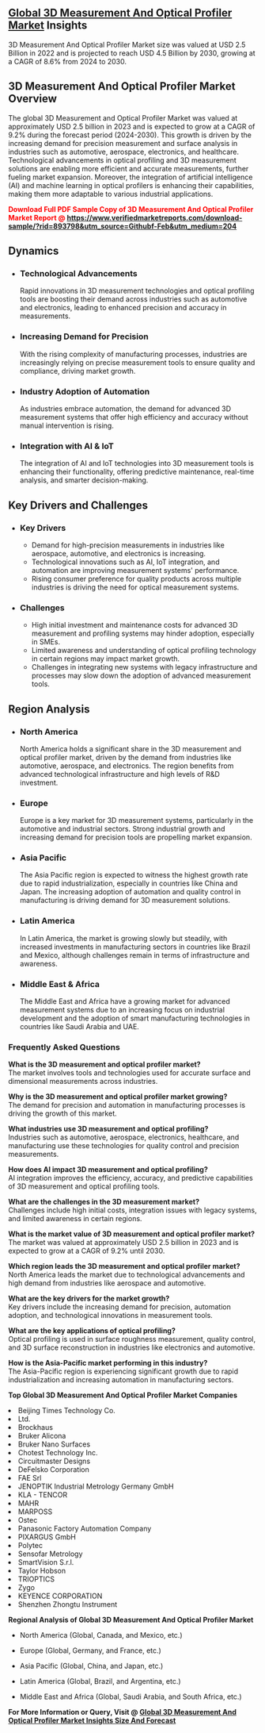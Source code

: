 <h2><a href="https://www.verifiedmarketreports.com/download-sample/?rid=893798&amp;utm_source=Githubf&amp;utm_medium=204" target="_blank">Global 3D Measurement And Optical Profiler Market</a> Insights</h2><p>3D Measurement And Optical Profiler Market size was valued at USD 2.5 Billion in 2022 and is projected to reach USD 4.5 Billion by 2030, growing at a CAGR of 8.6% from 2024 to 2030.</p><p><h2>3D Measurement And Optical Profiler Market Overview</h2> <p>The global 3D Measurement and Optical Profiler Market was valued at approximately USD 2.5 billion in 2023 and is expected to grow at a CAGR of 9.2% during the forecast period (2024-2030). This growth is driven by the increasing demand for precision measurement and surface analysis in industries such as automotive, aerospace, electronics, and healthcare. Technological advancements in optical profiling and 3D measurement solutions are enabling more efficient and accurate measurements, further fueling market expansion. Moreover, the integration of artificial intelligence (AI) and machine learning in optical profilers is enhancing their capabilities, making them more adaptable to various industrial applications.</p> <p><strong><p><span class=""><span style="color: #ff0000;"><strong>Download Full PDF Sample Copy of 3D Measurement And Optical Profiler Market Report</strong> @ </span><a href="https://www.verifiedmarketreports.com/download-sample/?rid=893798&amp;utm_source=Githubf-Feb&amp;utm_medium=204" target="_blank">https://www.verifiedmarketreports.com/download-sample/?rid=893798&amp;utm_source=Githubf-Feb&amp;utm_medium=204</a></span></p></strong></p> <h2>Dynamics</h2> <ul> <li><h3>Technological Advancements</h3>Rapid innovations in 3D measurement technologies and optical profiling tools are boosting their demand across industries such as automotive and electronics, leading to enhanced precision and accuracy in measurements.</li> <li><h3>Increasing Demand for Precision</h3>With the rising complexity of manufacturing processes, industries are increasingly relying on precise measurement tools to ensure quality and compliance, driving market growth.</li> <li><h3>Industry Adoption of Automation</h3>As industries embrace automation, the demand for advanced 3D measurement systems that offer high efficiency and accuracy without manual intervention is rising.</li> <li><h3>Integration with AI & IoT</h3>The integration of AI and IoT technologies into 3D measurement tools is enhancing their functionality, offering predictive maintenance, real-time analysis, and smarter decision-making.</li> </ul> <h2>Key Drivers and Challenges</h2> <ul> <li><h3>Key Drivers</h3> <ul> <li>Demand for high-precision measurements in industries like aerospace, automotive, and electronics is increasing.</li> <li>Technological innovations such as AI, IoT integration, and automation are improving measurement systems' performance.</li> <li>Rising consumer preference for quality products across multiple industries is driving the need for optical measurement systems.</li> </ul> </li> <li><h3>Challenges</h3> <ul> <li>High initial investment and maintenance costs for advanced 3D measurement and profiling systems may hinder adoption, especially in SMEs.</li> <li>Limited awareness and understanding of optical profiling technology in certain regions may impact market growth.</li> <li>Challenges in integrating new systems with legacy infrastructure and processes may slow down the adoption of advanced measurement tools.</li> </ul> </li> </ul> <h2>Region Analysis</h2> <ul> <li><h3>North America</h3>North America holds a significant share in the 3D measurement and optical profiler market, driven by the demand from industries like automotive, aerospace, and electronics. The region benefits from advanced technological infrastructure and high levels of R&D investment.</li> <li><h3>Europe</h3>Europe is a key market for 3D measurement systems, particularly in the automotive and industrial sectors. Strong industrial growth and increasing demand for precision tools are propelling market expansion.</li> <li><h3>Asia Pacific</h3>The Asia Pacific region is expected to witness the highest growth rate due to rapid industrialization, especially in countries like China and Japan. The increasing adoption of automation and quality control in manufacturing is driving demand for 3D measurement solutions.</li> <li><h3>Latin America</h3>In Latin America, the market is growing slowly but steadily, with increased investments in manufacturing sectors in countries like Brazil and Mexico, although challenges remain in terms of infrastructure and awareness.</li> <li><h3>Middle East & Africa</h3>The Middle East and Africa have a growing market for advanced measurement systems due to an increasing focus on industrial development and the adoption of smart manufacturing technologies in countries like Saudi Arabia and UAE.</li> </ul> <h3>Frequently Asked Questions</h3> <p><strong>What is the 3D measurement and optical profiler market?</strong><br> The market involves tools and technologies used for accurate surface and dimensional measurements across industries.</p> <p><strong>Why is the 3D measurement and optical profiler market growing?</strong><br> The demand for precision and automation in manufacturing processes is driving the growth of this market.</p> <p><strong>What industries use 3D measurement and optical profiling?</strong><br> Industries such as automotive, aerospace, electronics, healthcare, and manufacturing use these technologies for quality control and precision measurements.</p> <p><strong>How does AI impact 3D measurement and optical profiling?</strong><br> AI integration improves the efficiency, accuracy, and predictive capabilities of 3D measurement and optical profiling tools.</p> <p><strong>What are the challenges in the 3D measurement market?</strong><br> Challenges include high initial costs, integration issues with legacy systems, and limited awareness in certain regions.</p> <p><strong>What is the market value of 3D measurement and optical profiler market?</strong><br> The market was valued at approximately USD 2.5 billion in 2023 and is expected to grow at a CAGR of 9.2% until 2030.</p> <p><strong>Which region leads the 3D measurement and optical profiler market?</strong><br> North America leads the market due to technological advancements and high demand from industries like aerospace and automotive.</p> <p><strong>What are the key drivers for the market growth?</strong><br> Key drivers include the increasing demand for precision, automation adoption, and technological innovations in measurement tools.</p> <p><strong>What are the key applications of optical profiling?</strong><br> Optical profiling is used in surface roughness measurement, quality control, and 3D surface reconstruction in industries like electronics and automotive.</p> <p><strong>How is the Asia-Pacific market performing in this industry?</strong><br> The Asia-Pacific region is experiencing significant growth due to rapid industrialization and increasing automation in manufacturing sectors.</p> </p><p><strong>Top Global 3D Measurement And Optical Profiler Market Companies</strong></p><div data-test-id=""><p><li>Beijing Times Technology Co.</li><li> Ltd.</li><li> Brockhaus</li><li> Bruker Alicona</li><li> Bruker Nano Surfaces</li><li> Chotest Technology Inc.</li><li> Circuitmaster Designs</li><li> DeFelsko Corporation</li><li> FAE Srl</li><li> JENOPTIK Industrial Metrology Germany GmbH</li><li> KLA - TENCOR</li><li> MAHR</li><li> MARPOSS</li><li> Ostec</li><li> Panasonic Factory Automation Company</li><li> PIXARGUS GmbH</li><li> Polytec</li><li> Sensofar Metrology</li><li> SmartVision S.r.l.</li><li> Taylor Hobson</li><li> TRIOPTICS</li><li> Zygo</li><li> KEYENCE CORPORATION</li><li> Shenzhen Zhongtu Instrument</li></p><div><strong>Regional Analysis of&nbsp;Global 3D Measurement And Optical Profiler Market</strong></div><ul><li dir="ltr"><p dir="ltr">North America&nbsp;(Global, Canada, and Mexico, etc.)</p></li><li dir="ltr"><p dir="ltr">Europe (Global, Germany, and France, etc.)</p></li><li dir="ltr"><p dir="ltr">Asia Pacific&nbsp;(Global, China, and Japan, etc.)</p></li><li dir="ltr"><p dir="ltr">Latin America&nbsp;(Global, Brazil, and Argentina, etc.)</p></li><li dir="ltr">Middle East and Africa&nbsp;(Global, Saudi Arabia, and South Africa, etc.)</li></ul><p><strong>For More Information or Query, Visit @&nbsp;</strong><strong><a href="https://www.verifiedmarketreports.com/product/3d-measurement-and-optical-profiler-market/?utm_source=Githubf&amp;utm_medium=204" target="_blank">Global 3D Measurement And Optical Profiler Market Insights Size And Forecast</a></strong></p></div>
